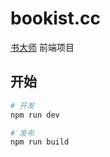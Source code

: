 # bookist.cc

[书大师](http://bookist.cc) 前端项目

## 开始

```bash
# 开发
npm run dev

# 发布
npm run build
```
